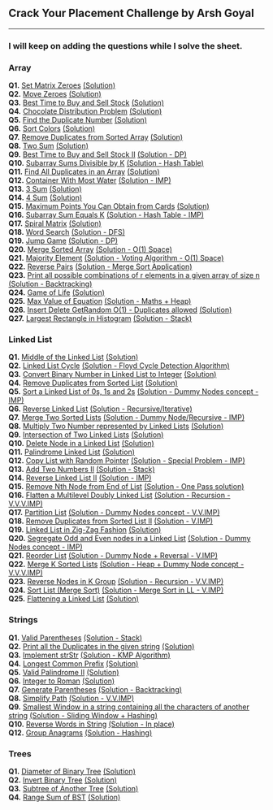 ## Crack Your Placement Challenge by Arsh Goyal

---

### I will keep on adding the questions while I solve the sheet.

### Array

**Q1.** [Set Matrix Zeroes](https://leetcode.com/problems/set-matrix-zeroes/description/) [(Solution)](/Arrays/Q1_set_matrix_zeroes.cpp)\
**Q2.** [Move Zeroes](https://leetcode.com/problems/move-zeroes/description/) [(Solution)](/Arrays/Q2_move_zeroes.cpp)\
**Q3.** [Best Time to Buy and Sell Stock](https://leetcode.com/problems/best-time-to-buy-and-sell-stock/description/) [(Solution)](/Arrays/Q3_best_time_to_buy_and_sell_stock.cpp)\
**Q4.** [Chocolate Distribution Problem](https://www.geeksforgeeks.org/chocolate-distribution-problem/) [(Solution)](/Arrays/Q4_chocolote_distribution_problem.cpp)\
**Q5.** [Find the Duplicate Number](https://leetcode.com/problems/find-the-duplicate-number/description/) [(Solution)](/Arrays//Q5_find_the_duplicate_number.cpp)\
**Q6.** [Sort Colors](https://leetcode.com/problems/sort-colors/description/) [(Solution)](/Arrays/Q6_sort_colors.cpp)\
**Q7.** [Remove Duplicates from Sorted Array](https://leetcode.com/problems/remove-duplicates-from-sorted-array/description/) [(Solution)](/Arrays/Q7_remove_duplicates_from_sorted_array.cpp)\
**Q8.** [Two Sum](https://leetcode.com/problems/two-sum/description/) [(Solution)](/Arrays/Q8_two_sum.cpp)\
**Q9.** [Best Time to Buy and Sell Stock II](https://leetcode.com/problems/best-time-to-buy-and-sell-stock-ii/description/) [(Solution - DP)](/Arrays/Q9_best_time_to_buy_and_sell_stocks_II.cpp)\
**Q10.** [Subarray Sums Divisible by K](https://leetcode.com/problems/subarray-sums-divisible-by-k/description/) [(Solution - Hash Table)](/Arrays/Q10_subarray_sums_divisible_by_K.cpp)\
**Q11.** [Find All Duplicates in an Array](https://leetcode.com/problems/find-all-duplicates-in-an-array/description/) [(Solution)](/Arrays/Q11_find_all_duplicates_in_an_array.cpp)\
**Q12.** [Container With Most Water](https://leetcode.com/problems/container-with-most-water/description/) [(Solution - IMP)](/Arrays/Q12_container_with_most_water.cpp)\
**Q13.** [3 Sum](https://leetcode.com/problems/3sum/description/) [(Solution)](/Arrays/Q13_3_sum.cpp)\
**Q14.** [4 Sum](https://leetcode.com/problems/4sum/description/) [(Solution)](/Arrays/Q14_4_sum.cpp)\
**Q15.** [Maximum Points You Can Obtain from Cards](https://leetcode.com/problems/maximum-points-you-can-obtain-from-cards/description/) [(Solution)](/Arrays/Q15_maximum_points_you_can_obtain_from_cards.cpp)\
**Q16.** [Subarray Sum Equals K](https://leetcode.com/problems/subarray-sum-equals-k/description/) [(Solution - Hash Table - IMP)](/Arrays/Q16_subarray_sum_equals_K.cpp)\
**Q17.** [Spiral Matrix](https://leetcode.com/problems/spiral-matrix/description/) [(Solution)](/Arrays/Q17_spiral_matrix.cpp)\
**Q18.** [Word Search](https://leetcode.com/problems/word-search/description/) [(Solution - DFS)](/Arrays/Q18_word_search.cpp)\
**Q19.** [Jump Game](https://leetcode.com/problems/jump-game/description/) [(Solution - DP)](/Arrays/Q19_jump_game.cpp)\
**Q20.** [Merge Sorted Array](https://leetcode.com/problems/merge-sorted-array/description/) [(Solution - O(1) Space)](/Arrays/Q20_merge_sorted_array.cpp)\
**Q21.** [Majority Element](https://leetcode.com/problems/majority-element/description/) [(Solution - Voting Algorithm - O(1) Space)](/Arrays/Q21_majority_element.cpp)\
**Q22.** [Reverse Pairs](https://leetcode.com/problems/reverse-pairs/description/) [(Solution - Merge Sort Application)](/Arrays/Q22_reverse_pairs.cpp)\
**Q23.** [Print all possible combinations of r elements in a given array of size n](https://www.geeksforgeeks.org/print-all-possible-combinations-of-r-elements-in-a-given-array-of-size-n/) [(Solution - Backtracking)](/Arrays/Q23_print_all_possible_combinations_of_r_elements_in_a_given_array_of_size_n.cpp)\
**Q24.** [Game of Life](https://leetcode.com/problems/game-of-life/description/) [(Solution)](/Arrays/Q24_game_of_life.cpp)\
**Q25.** [Max Value of Equation](https://leetcode.com/problems/max-value-of-equation/description/) [(Solution - Maths + Heap)](/Arrays//Q25_max_value_of_equation.cpp)\
**Q26.** [Insert Delete GetRandom O(1) - Duplicates allowed](https://leetcode.com/problems/insert-delete-getrandom-o1-duplicates-allowed/description/) [(Solution)](</Arrays/Q26_insert_delete_getRandom_O(1)_duplicates_allowed.cpp>)\
**Q27.** [Largest Rectangle in Histogram](https://leetcode.com/problems/largest-rectangle-in-histogram/description/) [(Solution - Stack)](/Arrays/Q27_largest_rectangle_in_histogram.cpp)

### Linked List

**Q1.** [Middle of the Linked List](https://leetcode.com/problems/middle-of-the-linked-list/description/) [(Solution)](/Linked%20List/Q1_middle_of_the_linked_list.cpp)\
**Q2.** [Linked List Cycle](https://leetcode.com/problems/linked-list-cycle/description/) [(Solution - Floyd Cycle Detection Algorithm)](/Linked%20List/Q2_linked_list_cycle.cpp)\
**Q3.** [Convert Binary Number in Linked List to Integer](https://leetcode.com/problems/convert-binary-number-in-a-linked-list-to-integer/description/) [(Solution)](/Linked%20List/Q3_convert_binary_number_in_linked_list_to_integer.cpp)\
**Q4.** [Remove Duplicates from Sorted List](https://leetcode.com/problems/remove-duplicates-from-sorted-list/description/) [(Solution)](/Linked%20List/Q4_remove_duplicates_from_sorted_list.cpp)\
**Q5.** [Sort a Linked List of 0s, 1s and 2s](https://www.geeksforgeeks.org/sort-a-linked-list-of-0s-1s-or-2s/) [(Solution - Dummy Nodes concept - IMP)](/Linked%20List/Q5_sort_a_linked_list_of_0s_1s_and_2s.cpp)\
**Q6.** [Reverse Linked List](https://leetcode.com/problems/reverse-linked-list/description/) [(Solution - Recursive/Iterative)](/Linked%20List/Q6_reverse_linked_list.cpp)\
**Q7.** [Merge Two Sorted Lists](https://leetcode.com/problems/merge-two-sorted-lists/description/) [(Solution - Dummy Node/Recursive - IMP)](/Linked%20List/Q7_merge_two_sorted_lists.cpp)\
**Q8.** [Multiply Two Number represented by Linked Lists](https://www.geeksforgeeks.org/multiply-two-numbers-represented-linked-lists/) [(Solution)](/Linked%20List/Q8_multiply_two_numbers_represented_by_linked_lists.cpp)\
**Q9.** [Intersection of Two Linked Lists](https://leetcode.com/problems/intersection-of-two-linked-lists/description/) [(Solution)](/Linked%20List/Q9_intersection_of_two_linked_lists.cpp)\
**Q10.** [Delete Node in a Linked List](https://leetcode.com/problems/delete-node-in-a-linked-list/description/) [(Solution)](/Linked%20List/Q10_delete_node_in_a_linked_list.cpp)\
**Q11.** [Palindrome Linked List](https://leetcode.com/problems/palindrome-linked-list/description/) [(Solution)](/Linked%20List/Q11_palindrome_linked_list.cpp)\
**Q12.** [Copy List with Random Pointer](https://leetcode.com/problems/copy-list-with-random-pointer/description/) [(Solution - Special Problem - IMP)](/Linked%20List/Q12_copy_list_with_random_pointer.cpp)\
**Q13.** [Add Two Numbers II](https://leetcode.com/problems/add-two-numbers-ii/description/) [(Solution - Stack)](/Linked%20List/Q13_add_two_numbers_II.cpp)\
**Q14.** [Reverse Linked List II](https://leetcode.com/problems/reverse-linked-list-ii/description/) [(Solution - IMP)](/Linked%20List/Q14_reverse_linked_list_II.cpp)\
**Q15.** [Remove Nth Node from End of List](https://leetcode.com/problems/remove-nth-node-from-end-of-list/description/) [(Solution - One Pass solution)](/Linked%20List/Q15_remove_nth_node_from_end_of_list.cpp)\
**Q16.** [Flatten a Multilevel Doubly Linked List](https://leetcode.com/problems/flatten-a-multilevel-doubly-linked-list/description/) [(Solution - Recursion - V.V.V.IMP)](/Linked%20List/Q16_flatten_a_multilevel_doubly_linked_list.cpp)\
**Q17.** [Partition List](https://leetcode.com/problems/partition-list/description/) [(Solution - Dummy Nodes concept - V.V.IMP)](/Linked%20List/Q17_partition_list.cpp)\
**Q18.** [Remove Duplicates from Sorted List II](https://leetcode.com/problems/remove-duplicates-from-sorted-list-ii/description/) [(Solution - V.IMP)](/Linked%20List/Q18_remove_duplicates_from_sorted_list_II.cpp)\
**Q19.** [Linked List in Zig-Zag Fashion](https://www.geeksforgeeks.org/linked-list-in-zig-zag-fashion/) [(Solution)](/Linked%20List/Q19_linked_list_in_zig_zag_fashion.cpp)\
**Q20.** [Segregate Odd and Even nodes in a Linked List](https://www.geeksforgeeks.org/segregate-even-and-odd-elements-in-a-linked-list/) [(Solution - Dummy Nodes concept - IMP)](/Linked%20List/Q20_segregate_odd_and_even_nodes_in_a_linked_list.cpp)\
**Q21.** [Reorder List](https://leetcode.com/problems/reorder-list/description/) [(Solution - Dummy Node + Reversal - V.IMP)](/Linked%20List/Q21_reorder_list.cpp)\
**Q22.** [Merge K Sorted Lists](https://leetcode.com/problems/merge-k-sorted-lists/description/) [(Solution - Heap + Dummy Node concept - V.V.V.IMP)](/Linked%20List/Q22_merge_k_sorted_lists.cpp)\
**Q23.** [Reverse Nodes in K Group](https://leetcode.com/problems/reverse-nodes-in-k-group/description/) [(Solution - Recursion - V.V.IMP)](/Linked%20List/Q23_reverse_nodes_in_k_group.cpp)\
**Q24.** [Sort List (Merge Sort)](https://leetcode.com/problems/sort-list/description/) [(Solution - Merge Sort in LL - V.IMP)](</Linked%20List/Q24_sort_list%20(merge%20sort).cpp>)\
**Q25.** [Flattening a Linked List](https://www.geeksforgeeks.org/flattening-a-linked-list/) [(Solution)](/Linked%20List/Q25_flattening_a_linked_list.cpp)

### Strings

**Q1.** [Valid Parentheses](https://leetcode.com/problems/valid-parentheses/description/) [(Solution - Stack)](/Strings/Q1_valid_parentheses.cpp)\
**Q2.** [Print all the Duplicates in the given string](https://www.geeksforgeeks.org/print-all-the-duplicates-in-the-input-string/) [(Solution)](/Strings/Q2_print_all_the_duplicates_in_the_given_string.cpp)\
**Q3.** [Implement strStr](https://leetcode.com/problems/find-the-index-of-the-first-occurrence-in-a-string/description/) [(Solution - KMP Algorithm)](/Strings/Q3_implement_strstr.cpp)\
**Q4.** [Longest Common Prefix](https://leetcode.com/problems/longest-common-prefix/description/) [(Solution)](/Strings/Q4_longest_common_prefix.cpp)\
**Q5.** [Valid Palindrome II](https://leetcode.com/problems/valid-palindrome-ii/description/) [(Solution)](/Strings/Q5_valid_palindrome_II.cpp)\
**Q6.** [Integer to Roman](https://leetcode.com/problems/integer-to-roman/description/) [(Solution)](/Strings/Q6_integer_to_roman.cpp)\
**Q7.** [Generate Parentheses](https://leetcode.com/problems/generate-parentheses/description/) [(Solution - Backtracking)](/Strings/Q7_generate_parentheses.cpp)\
**Q8.** [Simplify Path](https://leetcode.com/problems/simplify-path/description/) [(Solution - V.V.IMP)](/Strings/Q8_simplify_path.cpp)\
**Q9.** [Smallest Window in a string containing all the characters of another string](https://practice.geeksforgeeks.org/problems/smallest-window-in-a-string-containing-all-the-characters-of-another-string-1587115621/1) [(Solution - Sliding Window + Hashing)](/Strings/Q9_smallest_window_in_a_string_containing_all_the_characters_of_another_string.cpp)\
**Q10.** [Reverse Words in String](https://leetcode.com/problems/reverse-words-in-a-string/description/) [(Solution - In place)](/Strings/Q10_reverse_words_in_string.cpp)\
**Q12.** [Group Anagrams](https://leetcode.com/problems/group-anagrams/description/) [(Solution - Hashing)](/Strings/Q12_group_anagrams.cpp)

### Trees

**Q1.** [Diameter of Binary Tree](https://leetcode.com/problems/diameter-of-binary-tree/) [(Solution)](/Trees/Q1_diameter_of_binary_tree.cpp)\
**Q2.** [Invert Binary Tree](https://leetcode.com/problems/invert-binary-tree/description/) [(Solution)](/Trees/Q2_invert_binary_tree.cpp)\
**Q3.** [Subtree of Another Tree](https://leetcode.com/problems/subtree-of-another-tree/description/) [(Solution)](/Trees/Q3_subtree_of_another_tree.cpp)\
**Q4.** [Range Sum of BST](https://leetcode.com/problems/range-sum-of-bst/description/) [(Solution)](/Trees/Q4_range_sum_of_BST.cpp)
